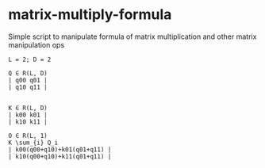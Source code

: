 # matrix-multiply-formula

Simple script to manipulate formula of matrix multiplication and other matrix manipulation ops


```
L = 2; D = 2

Q ∈ R(L, D)
| q00 q01 |
| q10 q11 |


K ∈ R(L, D) 
| k00 k01 |
| k10 k11 |

O ∈ R(L, 1)
K \sum_{i} Q_i
| k00(q00+q10)+k01(q01+q11) |
| k10(q00+q10)+k11(q01+q11) |
```
